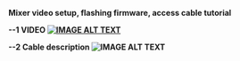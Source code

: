 <b>Mixer video setup, flashing firmware, access cable tutorial<b>

--1 VIDEO
[![IMAGE ALT TEXT](https://img2.imgtp.com/2024/05/22/ayVFRHvP.jpg)](https://www.youtube.com/watch?v=xJqODWxQnEs "Mixer video setup, flashing firmware, access cable tutorial")


--2 Cable description
![IMAGE ALT TEXT](https://img2.imgtp.com/2024/05/22/eo0E68c5.jpg)

